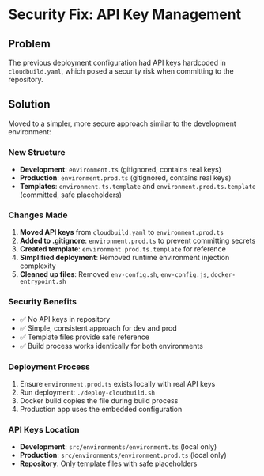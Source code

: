 # Security Fix: API Key Management

## Problem
The previous deployment configuration had API keys hardcoded in `cloudbuild.yaml`, which posed a security risk when committing to the repository.

## Solution
Moved to a simpler, more secure approach similar to the development environment:

### New Structure
- **Development**: `environment.ts` (gitignored, contains real keys)
- **Production**: `environment.prod.ts` (gitignored, contains real keys)
- **Templates**: `environment.ts.template` and `environment.prod.ts.template` (committed, safe placeholders)

### Changes Made
1. **Moved API keys** from `cloudbuild.yaml` to `environment.prod.ts`
2. **Added to .gitignore**: `environment.prod.ts` to prevent committing secrets
3. **Created template**: `environment.prod.ts.template` for reference
4. **Simplified deployment**: Removed runtime environment injection complexity
5. **Cleaned up files**: Removed `env-config.sh`, `env-config.js`, `docker-entrypoint.sh`

### Security Benefits
- ✅ No API keys in repository
- ✅ Simple, consistent approach for dev and prod
- ✅ Template files provide safe reference
- ✅ Build process works identically for both environments

### Deployment Process
1. Ensure `environment.prod.ts` exists locally with real API keys
2. Run deployment: `./deploy-cloudbuild.sh`
3. Docker build copies the file during build process
4. Production app uses the embedded configuration

### API Keys Location
- **Development**: `src/environments/environment.ts` (local only)
- **Production**: `src/environments/environment.prod.ts` (local only)
- **Repository**: Only template files with safe placeholders 
